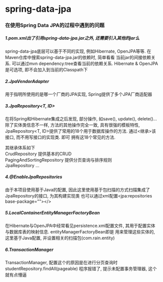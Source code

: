 # spring-data-jpa
 
 ### 在使用Spring Data JPA的过程中遇到的问题
 ##### 1.pom.xml出了引用spring-data-jpa.jar之外, 还需要引入其他的jar么
   spring-data-jpa底层可以基于不同的实现, 例如Hibernate, OpenJPA等等. 在Maven仓库中搜索spring-data-jpa.jar的依赖时, 简单看看
   当前jar的间接依赖关系. 可以通过mvn dependency:tree查看当前的依赖关系.
   Hibernate & OpenJPA是可选项, 即不会加入到当前的Classpath下
 
 ##### 2.JpaVendorAdapter
   用于指明所使用的是哪一个厂商的JPA实现, Spring提供了多个JPA厂商适配器
 
 ##### 3.JpaRepository<T, ID>
   在将Spring和Hibernate集成之后发现, 部分操作, 如save(), update(), delete()...除了实体类信息不一样, 方法的其他操作完全一致,
   具有很强的模板特性, JpaRepository<T, ID>提供了常用的18个用于数据库操作的方法. 通过<继承>该接口, 而不用写接口的实现类. 即可
   拥有这18个常见的方法.
 
   其继承体系如下<br>
   CrudRepository  提供基本的CRUD<br>
    PagingAndSortingRepository 提供分页查询与排序规则<br>
     JpaRepository ...
 
 ##### 4.@EnableJpaRepositories
   由于本项目使用基于Java的配置, 因此这里使用基于包扫描的方式扫描集成了JpaRepository的接口, 为其构建实现类
   也可以通过xml配置<jpa:repositories base-package=""></>
 
 ##### 5.LocalContainerEntityManagerFactoryBean
   在Hibernate与OpenJPA中经常看见persistence.xml配置文件, 其用于配置实体与数据库表的映射信息. entityManagerFactoryBean即是
   用来管理这些实体的, 这里基于Java配置, 并设置相关的扫描包(com.rain.entity)
 
 ##### 6.TransactionManager
   TransactionManager, 配置这个的原因是在进行分页查询时
       studentRepository.findAll(pageable)
   程序报错了, 提示未配置事务管理器, 这个就有点懵逼
